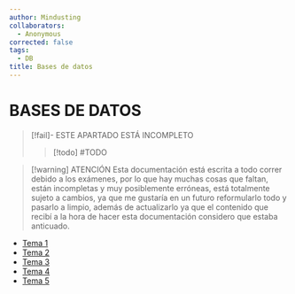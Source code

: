 ```yaml
---
author: Mindusting
collaborators:
  - Anonymous
corrected: false
tags:
  - DB
title: Bases de datos
---
```


# BASES DE DATOS

> [!fail]- ESTE APARTADO ESTÁ INCOMPLETO
> > [!todo] #TODO

> [!warning] ATENCIÓN
> Esta documentación está escrita a todo correr debido a los exámenes, por lo que hay muchas cosas que faltan, están incompletas y muy posiblemente erróneas, está totalmente sujeto a cambios, ya que me gustaría en un futuro reformularlo todo y pasarlo a limpio, además de actualizarlo ya que el contenido que recibí a la hora de hacer esta documentación considero que estaba anticuado.

- [Tema 1](t1/db_t1.md)
- [Tema 2](t2/db_t2.md)
- [Tema 3](t3/db_t3.md)
- [Tema 4](t4/db_t4.md)
- [Tema 5](t5/db_t5.md)
